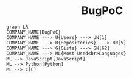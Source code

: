 <h1 align="center">BugPoC</h1>

```mermaid
graph LR
COMPANY_NAME{BugPoC}
COMPANY_NAME ---> U{Users} ---> UN[1]
COMPANY_NAME ---> R{Repositories} ---> RN[5]
COMPANY_NAME ---> G{Gists} ---> GN[62]
COMPANY_NAME ---> ML{Most Used<br>Languages}
ML --> JavaScript[JavaScript]
ML --> Python[Python]
ML --> C[C]
```
